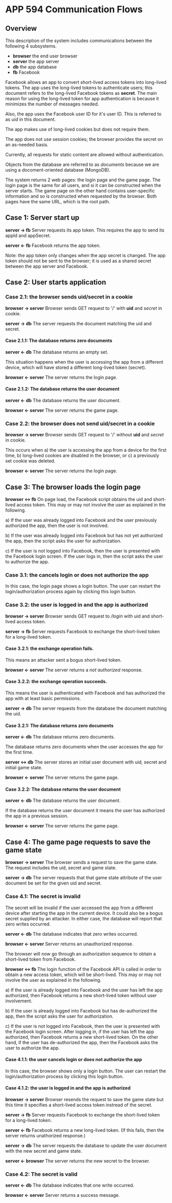 # APP 594 Communication Flows

## Overview

This description of the system includes communications between the following 4 subsystems.

- __browser__ the end user browser
- __server__ the app server 
- __db__ the app database 
- __fb__ Facebook

Facebook allows an app to convert short-lived access tokens into long-lived tokens. The app uses the long-lived tokens to authenticate users; this document refers to the long-lived Facebook tokens as __secret__. The main reason for using the long-lived token for app authentication is because it minimizes the number of messages needed.

Also, the app uses the Facebook user ID for it's user ID.  This is referred to as _uid_ in this document.

The app makes use of long-lived cookies but does not require them.

The app does not use session cookies; the browser provides the secret on an as-needed basis.

Currently, all requests for static content are allowed without authentication.

Objects from the database are referred to as _documents_ because we are using a docoment-oriented database (MongoDB).

The system returns 2 web pages: the login page and the game page.  The login page is the same for all users, and si it can be constructed when the server starts.  The game page on the other hand contains user-specific information and so is constructed when requested by the browser.  Both pages have the same URL, which is the root path.

## Case 1: Server start up

__server -> fb__ Server requests its app token.  This requires the app to send its appId and appSecret.

__server <- fb__ Facebook returns the app token.

Note: the app token only changes when the app secret is changed.  The app token should not be sent to the browser; it is used as a shared secret between the app server and Facebook.

## Case 2: User starts application

### Case 2.1: the browser sends uid/secret in a cookie

__browser -> server__ Browser sends GET request to '/' with __uid__ and _secret_ in cookie. 

__server -> db__ The server requests the document matching the uid and secret.

#### Case 2.1.1: The database returns zero documents

__server <- db__ The database returns an empty set.

This situation happens when the user is accessing the app from a different device, which will have stored a different long-lived token (secret).

__browser <- server__ The server returns the login page.

#### Case 2.1.2: The database returns the user document

__server <- db__ The database returns the user document.

__browser <- server__ The server returns the game page.

### Case 2.2: the browser does not send uid/secret in a cookie

__browser -> server__ Browser sends GET request to '/' without __uid__ and _secret_ in cookie.

This occurs when a) the user is accessing the app from a device for the first time, b) long-lived cookies are disabled in the browser, or c) a previously set cookie was deleted.

__browser <- server__ The server returns the login page.

## Case 3: The browser loads the login page

__browser <-> fb__ On page load, the Facebook script obtains the uid and short-lived access token.  This may or may not involve the user as explained in the following.  

a) If the user was already logged into Facebook and the user previously authorized the app, then the user is not involved.

b) If the user was already logged into Facebook but has not yet authorized the app, then the script asks the user for authorization.

c) If the user is not logged into Facebook, then the user is presented with the Facebook login screen.  If the user logs in, then the script asks the user to authorize the app.

### Case 3.1: the cancels login or does not authorize the app

In this case, the login page shows a login button.  The user can restart the login/authorization process again by clicking this login button.

### Case 3.2: the user is logged in and the app is authorized

__browser -> server__ Browser sends GET request to _/login_ with uid and short-lived access token.

__server -> fb__ Server requests Facebook to exchange the short-lived token for a long-lived token.

#### Case 3.2.1: the exchange operation fails. 

This means an attacker sent a bogus short-lived token. 

__browser <- server__ The server returns a _not authorized_ response.

#### Case 3.2.2: the exchange operation succeeds.

This means the user is authenticated with Facebook and has authorized the app with at least basic permissions.

__server -> db__ The server requests from the database the document matching the uid.

#### Case 3.2.1: The database returns zero documents

__server <- db__ The database returns zero documents.

The database returns zero documents when the user accesses the app for the first time.

__server <-> db__ The server stores an initial user document with uid, secret and initial game state.

__browser <- server__ The server returns the game page.

#### Case 3.2.2: The database returns the user document

__server <- db__ The database returns the user document.

If the database returns the user document it means the user has authorized the app in a previous session.

__browser <- server__ The server returns the game page.

## Case 4: The game page requests to save the game state

__browser -> server__ The browser sends a request to save the game state.  The request includes the uid, secret and game state.

__server -> db__ The server requests that that game state attribute of the user document be set for the given uid and secret.

### Case 4.1: The secret is invalid

The secret will be invalid if the user accessed the app from a different device after starting the app in the current device.  It could also be a bogus secret supplied by an attacker.  In either case, the database will report that zero writes occurred.

__server <- db__ The database indicates that zero writes occurred.

__browser <- server__ Server returns an unauthorized response.

The browser will now go through an authorization sequence to obtain a short-lived token from Facebook.

__browser <-> fb__ The login function of the Facebook API is called in order to obtain a new access token, which will be short-lived.  This may or may not involve the user as explained in the following.  

a) If the user is already logged into Facebook and the user has left the app authorized, then Facebook returns a new short-lived token without user involvement.

b) If the user is already logged into Facebook but has de-authorized the app, then the script asks the user for authorization.

c) If the user is not logged into Facebook, then the user is presented with the Facebook login screen.  After logging in, if the user has left the app authorized, then Facebook returns a new short-lived token.  On the other hand, if the user has de-authorized the app, then the Facebook asks the user to authorize the app.

#### Case 4.1.1: the user cancels login or does not authorize the app

In this case, the browser shows only a login button.  The user can restart the login/authorization process by clicking this login button.

#### Case 4.1.2: the user is logged in and the app is authorized

__browser -> server__ Browser resends the request to save the game state but this time it specifies a short-lived access token instread of the secret.

__server -> fb__ Server requests Facebook to exchange the short-lived token for a long-lived token.

__server <- fb__ Facebook returns a new long-lived token. (If this fails, then the server returns unathorized response.)

__server -> db__ The server requests the database to update the user document with the new secret and game state.

__server <- browser__ The server returns the new secret to the browser.

### Case 4.2: The secret is valid

__server <- db__ The database indicates that one write occurred.

__browser <- server__ Server returns a success message.

